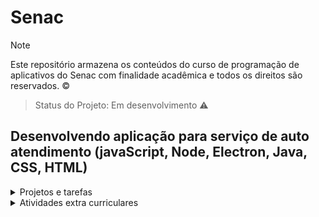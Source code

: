 # Senac

> [!NOTE]
> Este repositório armazena os conteúdos do curso de programação de aplicativos do Senac com finalidade acadêmica e todos os direitos são reservados. :copyright: <!-- Diego -->

> Status do Projeto: Em desenvolvimento :warning:


## Desenvolvendo aplicação para serviço de auto atendimento (javaScript, Node, Electron, Java, CSS, HTML)

<details>
  <summary> Projetos e tarefas </summary>

| Projeto | Entrega | DeadLine | Imagem | Acesso ao projeto |
| ---- | ---- | ---- | ---- | ---- |
| Exercicíos de lógica e algoritmo | [Conversão de Metros para Pés](https://github.com/diegoppz/senacJS/blob/main/exercicios/calculadoras/metros.js) | 04/07/2024 | ![Image4](https://github.com/diegoppz/senacJS/blob/main/wasArchivementCertifications/othersArchivementsAndImages/Screenshot%202024-07-09%20180327.png) | [j]() |
| ---- | ---- | ---- | ---- | ---- |

</details>


<details>
  <summary> Atividades extra curriculares </summary>

  [Clique aqui](https://github.com/diegowps/senacJS/tree/main/wasArchivementCertifications) para visualizar todos os registros

01. Calculadoras

  - Conversor Metros(M) em Pés(ft)

  <details>
  <summary> Requisitos e documentação do conversor </summary>

Para executar os blocos de código a seguir, é necessário importar as bibliotecas [colors](https://www.npmjs.com/package/colors) e [readline-sync](https://www.npmjs.com/package/readline-sync).

Após clonar o repositório [metros.js](https://github.com/diegowps/senacJS/blob/main/exercicios/calculadoras/metros.js), Execute em seu terminal as instalações com os comandos a seguir:

- [x] readline-sync
- `npm i readline-sync`

- [x] colors
- `npm i colors`

Execute a aplicação no terminal com o comando 
```javascript
node metros.js
```

Informe a quantidade de Metros(M) que deseja converter em Pés(ft), a resposta deve ser o valor convertido para a unidade de medidas Pés(ft).

Qual a lógica por trás do código?

*1 metro* equivale a ***3,28084 pés***

1 pé = 0,3048 Metros
1 metro	=	3,2808 pés

| Metros | > | Pés |
| ---- | ---- | ---- |
| 0 m | = | 0 |
| 0,001 m | = | 0,003281 |
| 0,002 m | = | 0,006562 |
| 0,009 m | = | 0,02953 |
| 0,01 m | = | 0,03281 |
| 0,09 m | = | 0,2953 |
| 0,1 m | = | 0,3281 |
| 1/5 m | = | 0,6562 |
| 1/2 m | = | 1,64 |
| 0,9 m | = | 2,953 |
| 1 m | = | 3,281 |
| 9 m	| =	| 29,53 |


>> Existem 3,28084 pés em 1 metro. Para transformar qualquer valor de metros para pés, basta multiplicar o valor em metros pelo fator multiplicador, conhecido também como fator de conversão que, neste caso, é igual a 3,28084.
Assim, 1 metro vezes 3,28084 corresponde a 3,28084 pés.

Definidas as constantes e variáveis

```javascript
const input = require(`readline-sync`)
const divisor = 0.3048
console.clear()

let metros, valor
```
Dividido o valor em metros pela constante

````javascript
console.log(`Conversor de Metros(M) em Pés(ft)`)
console.log()

metros = Number(input.question(`Quantos metros deseja converter: `))

valor = metros / divisor

console.log(valor.toFixed(2))
````


<!-- This content will not appear in the rendered Markdown -->
<details>


</details>

<details>
  <summary> Cronograma </summary>

  | Sprint | Data | UC | Atv | status | Obs |
  | --- | --- | ----- | -------- | -- | ---- |
  | Sprint 1 | 17 a 28/06/24 | UC | Atv | status | Obs |
  | Sprint 2 | 01 a 05/07/24 | UC | Atv3 | status | Obs |
  | Sprint 3 | 08 a 26/07/24 | UC | Atv4 | status | Obs |
  | Sprint 4 | 29 a 09/08/24 | UC | Atv5 | status | Obs |
  |   | 24-07-18 - THU - Thursday | UC | [Reverse String](https://coddy.tech/courses/30_days_of_logic_building_in_javascript/1_reverse_a_string) | :white_check_mark: Done | Task01 Coddy.tech / Doc [Freecodecamp](https://coddy.tech/courses/30_days_of_logic_building_in_javascript/1_reverse_a_string) |
  |   | 24-07-25 - THU - Thursday | UC | Atv | status | Obs |
  |   | 24-07-26 - FRI - Friday | UC | Atv | status | Obs |
  |   | 24-07-29 - MON - Monday | UC | Atv | status | Obs |
  |   | 24-07-30 - TUE - tuesday | UC | Atv | status | Obs |
  | Sprint 25 | 12 a 25/05/2025 | UC | Atv | status | Obs |
  | Sprint 26 | 26 a 06/06/2025 | UC | Atv | :alarm_clock: counting | Final sprint |
  |   | 25-06-06 - FRI - Friday | UC | Encerramento | :white_check_mark: Conclude | Prazo final |


  </details>

<details>
  <summary> Conteúdo </summary>

  </details>

<h4 align="center">    
 :construction:  Work in progress  :construction:
</h4>


<details>
  <summary> Conteúdo teste </summary>


## TEI-033 Assistente de desenvolvimento de aplicativo

### UC09 - Desenvolvimento de Algoritmo com javaScript - José de Assis

#### Exercícios

##### Algoritmos
[Code.org]()

##### Calculadoras
[Calculadoras aula]()
[Calculadoras extra](calculator.net)
###### metrosEmPes
###### Aquario
###### 
### UC14 - Manipular e otimizar imagens vetoriais, bitmaps, gráficos - Sirlene Sanches

  </details>

Tecnologias utilizadas
_________________________________

Copyright (C) 2024 by @diegowps